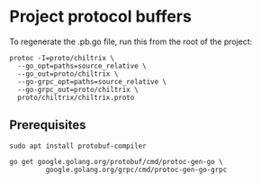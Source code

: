 # Project protocol buffers

To regenerate the .pb.go file, run this from the root of the project:

```shell
protoc -I=proto/chiltrix \
  --go_opt=paths=source_relative \
  --go_out=proto/chiltrix \
  --go-grpc_opt=paths=source_relative \
  --go-grpc_out=proto/chiltrix \
  proto/chiltrix/chiltrix.proto
```


## Prerequisites

```
sudo apt install protobuf-compiler
```

```
go get google.golang.org/protobuf/cmd/protoc-gen-go \
         google.golang.org/grpc/cmd/protoc-gen-go-grpc
```